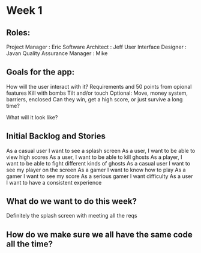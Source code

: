 Week 1
======

## Roles:

Project Manager               : Eric
Software Architect            : Jeff
User Interface Designer       : Javan
Quality Assurance Manager     : Mike


## Goals for the app:
How will the user interact with it?
  Requirements and 50 points from opional features
  Kill with bombs
  Tilt and/or touch
  Optional: Move, money system, barriers, enclosed
Can they win, get a high score, or just survive a long time?

What will it look like?

## Initial Backlog and Stories

As a casual user I want to see a splash screen
As a user, I want to be able to view high scores
As a user, I want to be able to kill ghosts
As a player, I want to be able to fight different kinds of ghosts
As a casual user I want to see my player on the screen
As a gamer I want to know how to play
As a gamer I want to see my score
As a serious gamer I want difficulty
As a user I want to have a consistent experience

## What do we want to do this week?
Definitely the splash screen with meeting all the reqs


## How do we make sure we all have the same code all the time?



